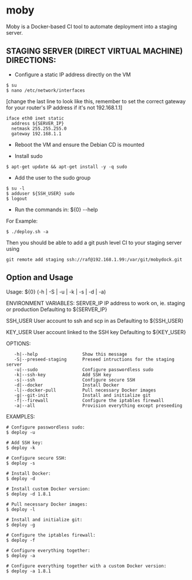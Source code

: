 # moby
Moby is a Docker-based CI tool to automate deployment into a staging server.

## STAGING SERVER (DIRECT VIRTUAL MACHINE) DIRECTIONS:

- Configure a static IP address directly on the VM

```
$ su
$ nano /etc/network/interfaces
```

[change the last line to look like this, remember to set the correct gateway for your router's IP address if it's not 192.168.1.1]

```
iface eth0 inet static
  address ${SERVER_IP}
  netmask 255.255.255.0
  gateway 192.168.1.1
```

- Reboot the VM and ensure the Debian CD is mounted

- Install sudo

```
$ apt-get update && apt-get install -y -q sudo
```

- Add the user to the sudo group

```
$ su -l 
$ adduser ${SSH_USER} sudo
$ logout
```

- Run the commands in: ${0} --help

For Example:

```
$ ./deploy.sh -a
```

Then you should be able to add a git push level CI to your staging server using 

```
git remote add staging ssh://raf@192.168.1.99:/var/git/mobydock.git
``` 


## Option and Usage
Usage: ${0} (-h | -S | -u | -k | -s | -d | -a)

ENVIRONMENT VARIABLES:
   SERVER_IP        IP address to work on, ie. staging or production
                    Defaulting to ${SERVER_IP}

   SSH_USER         User account to ssh and scp in as
                    Defaulting to ${SSH_USER}

   KEY_USER         User account linked to the SSH key
                    Defaulting to ${KEY_USER}

OPTIONS:
```
   -h|--help                 Show this message
   -S|--preseed-staging      Preseed intructions for the staging server
   -u|--sudo                 Configure passwordless sudo
   -k|--ssh-key              Add SSH key
   -s|--ssh                  Configure secure SSH
   -d|--docker               Install Docker
   -l|--docker-pull          Pull necessary Docker images
   -g|--git-init             Install and initialize git
   -f|--firewall             Configure the iptables firewall
   -a|--all                  Provision everything except preseeding
```

EXAMPLES:
```
# Configure passwordless sudo:
$ deploy -u

# Add SSH key:
$ deploy -k

# Configure secure SSH:
$ deploy -s

# Install Docker:
$ deploy -d

# Install custom Docker version:
$ deploy -d 1.8.1

# Pull necessary Docker images:
$ deploy -l

# Install and initialize git:
$ deploy -g

# Configure the iptables firewall:
$ deploy -f

# Configure everything together:
$ deploy -a

# Configure everything together with a custom Docker version:
$ deploy -a 1.8.1
```
